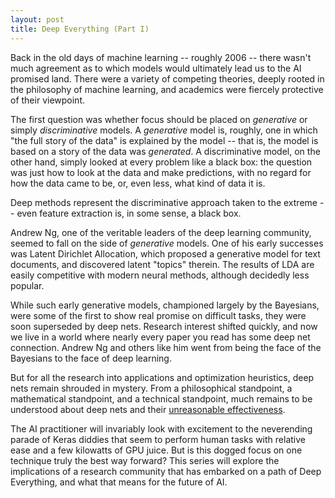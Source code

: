 ```yaml
---
layout: post
title: Deep Everything (Part I)
---
```


Back in the old days of machine learning -- roughly 2006 -- there wasn't much agreement as to which models would ultimately lead us to the AI promised land. There were a variety of competing theories, deeply rooted in the philosophy of machine learning, and academics were fiercely protective of their viewpoint.

The first question was whether focus should be placed on _generative_ or simply _discriminative_ models. A _generative_ model is, roughly, one in which "the full story of the data" is explained by the model -- that is, the model is based on a story of the data was _generated_. A discriminative model, on the other hand, simply looked at every problem like a black box: the question was just how to look at the data and make predictions, with no regard for how the data came to be, or, even less, what kind of data it is.

Deep methods represent the discriminative approach taken to the extreme -- even feature extraction is, in some sense, a black box.

Andrew Ng, one of the veritable leaders of the deep learning community, seemed to fall on the side of _generative_ models. One of his early successes was Latent Dirichlet Allocation, which proposed a generative model for text documents, and discovered latent "topics" therein. The results of LDA are easily competitive with modern neural methods, although decidedly less popular.

While such early generative models, championed largely by the Bayesians, were some of the first to show real promise on difficult tasks, they were soon superseded by deep nets. Research interest shifted quickly, and now we live in a world where nearly every paper you read has some deep net connection. Andrew Ng and others like him went from being the face of the Bayesians to the face of deep learning. 

But for all the research into applications and optimization heuristics, deep nets remain shrouded in mystery. From a philosophical standpoint, a mathematical standpoint, and a technical standpoint, much remains to be understood about deep nets and their [unreasonable effectiveness](http://karpathy.github.io/2015/05/21/rnn-effectiveness/).

The AI practitioner will invariably look with excitement to the neverending parade of Keras diddies that seem to perform human tasks with relative ease and a few kilowatts of GPU juice. But is this dogged focus on one technique truly the best way forward? This series will explore the implications of a research community that has embarked on a path of Deep Everything, and what that means for the future of AI.
